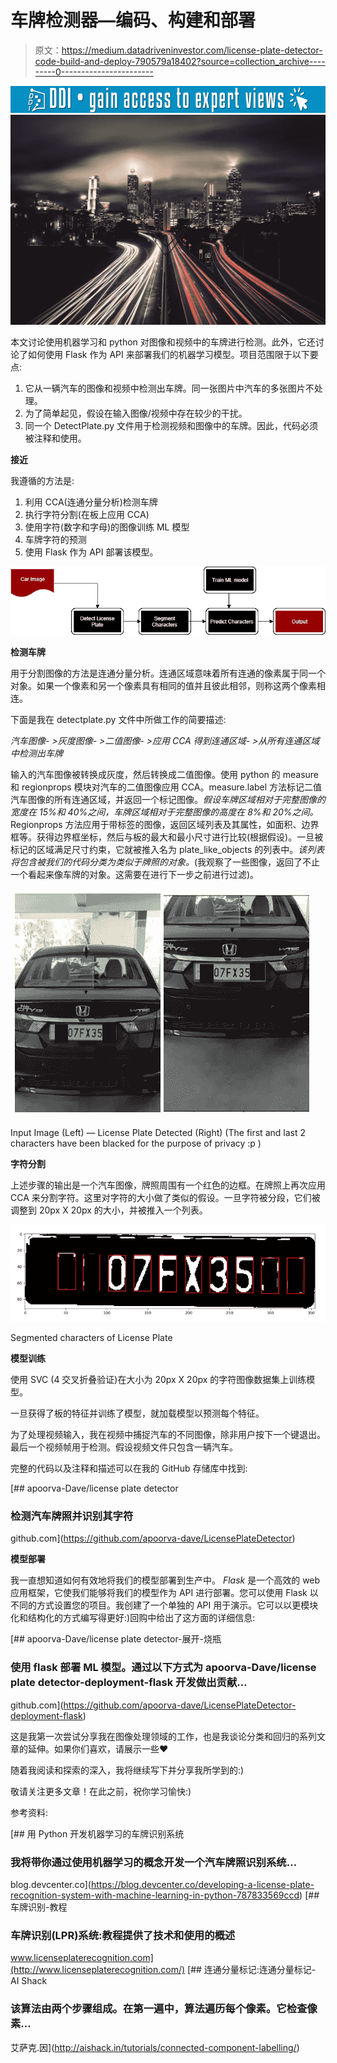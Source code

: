 # 车牌检测器—编码、构建和部署

> 原文：<https://medium.datadriveninvestor.com/license-plate-detector-code-build-and-deploy-790579a18402?source=collection_archive---------0----------------------->

[![](img/ae2aace727e7d3a88474369e0a8d4301.png)](http://www.track.datadriveninvestor.com/1B9E)![](img/b00d89c3301cc357900b03c8eb8975e2.png)

本文讨论使用机器学习和 python 对图像和视频中的车牌进行检测。此外，它还讨论了如何使用 Flask 作为 API 来部署我们的机器学习模型。项目范围限于以下要点:

1.  它从一辆汽车的图像和视频中检测出车牌。同一张图片中汽车的多张图片不处理。
2.  为了简单起见，假设在输入图像/视频中存在较少的干扰。
3.  同一个 DetectPlate.py 文件用于检测视频和图像中的车牌。因此，代码必须被注释和使用。

**接近**

我遵循的方法是:

1.  利用 CCA(连通分量分析)检测车牌
2.  执行字符分割(在板上应用 CCA)
3.  使用字符(数字和字母)的图像训练 ML 模型
4.  车牌字符的预测
5.  使用 Flask 作为 API 部署该模型。

![](img/377fa18f566de0ada3149f7671f9ba95.png)

**检测车牌**

用于分割图像的方法是连通分量分析。连通区域意味着所有连通的像素属于同一个对象。如果一个像素和另一个像素具有相同的值并且彼此相邻，则称这两个像素相连。

下面是我在 detectplate.py 文件中所做工作的简要描述:

*汽车图像- >灰度图像- >二值图像- >应用 CCA 得到连通区域- >从所有连通区域中检测出车牌*

输入的汽车图像被转换成灰度，然后转换成二值图像。使用 python 的 measure 和 regionprops 模块对汽车的二值图像应用 CCA。measure.label 方法标记二值汽车图像的所有连通区域，并返回一个标记图像。*假设车牌区域相对于完整图像的宽度在 15%和 40%之间，车牌区域相对于完整图像的高度在 8%和 20%之间。* Regionprops 方法应用于带标签的图像，返回区域列表及其属性，如面积、边界框等。获得边界框坐标，然后与板的最大和最小尺寸进行比较(根据假设)。一旦被标记的区域满足尺寸约束，它就被推入名为 plate_like_objects 的列表中。*该列表将包含被我们的代码分类为类似于牌照的对象。*(我观察了一些图像，返回了不止一个看起来像车牌的对象。这需要在进行下一步之前进行过滤)。

![](img/893c3091ac0da0111211baac0e987804.png)

Input Image (Left) — License Plate Detected (Right) (The first and last 2 characters have been blacked for the purpose of privacy :p )

**字符分割**

上述步骤的输出是一个汽车图像，牌照周围有一个红色的边框。在牌照上再次应用 CCA 来分割字符。这里对字符的大小做了类似的假设。一旦字符被分段，它们被调整到 20px X 20px 的大小，并被推入一个列表。

![](img/ae01047e50d23da6fa82473d4fa432cb.png)

Segmented characters of License Plate

**模型训练**

使用 SVC (4 交叉折叠验证)在大小为 20px X 20px 的字符图像数据集上训练模型。

一旦获得了板的特征并训练了模型，就加载模型以预测每个特征。

为了处理视频输入，我在视频中捕捉汽车的不同图像，除非用户按下一个键退出。最后一个视频帧用于检测。假设视频文件只包含一辆汽车。

完整的代码以及注释和描述可以在我的 GitHub 存储库中找到:

[](https://github.com/apoorva-dave/LicensePlateDetector) [## apoorva-Dave/license plate detector

### 检测汽车牌照并识别其字符

github.com](https://github.com/apoorva-dave/LicensePlateDetector) 

**模型部署**

我一直想知道如何有效地将我们的模型部署到生产中。 *Flask* 是一个高效的 web 应用框架，它使我们能够将我们的模型作为 API 进行部署。您可以使用 Flask 以不同的方式设置您的项目。我创建了一个单独的 API 用于演示。它可以以更模块化和结构化的方式编写得更好:)回购中给出了这方面的详细信息:

[](https://github.com/apoorva-dave/LicensePlateDetector-deployment-flask) [## apoorva-Dave/license plate detector-展开-烧瓶

### 使用 flask 部署 ML 模型。通过以下方式为 apoorva-Dave/license plate detector-deployment-flask 开发做出贡献…

github.com](https://github.com/apoorva-dave/LicensePlateDetector-deployment-flask) 

这是我第一次尝试分享我在图像处理领域的工作，也是我谈论分类和回归的系列文章的延伸。如果你们喜欢，请展示一些❤

随着我阅读和探索的深入，我将继续写下并分享我所学到的:)

敬请关注更多文章！在此之前，祝你学习愉快:)

参考资料:

[](https://blog.devcenter.co/developing-a-license-plate-recognition-system-with-machine-learning-in-python-787833569ccd) [## 用 Python 开发机器学习的车牌识别系统

### 我将带你通过使用机器学习的概念开发一个汽车牌照识别系统…

blog.devcenter.co](https://blog.devcenter.co/developing-a-license-plate-recognition-system-with-machine-learning-in-python-787833569ccd) [](http://www.licenseplaterecognition.com/) [## 车牌识别-教程

### 车牌识别(LPR)系统:教程提供了技术和使用的概述

www.licenseplaterecognition.com](http://www.licenseplaterecognition.com/) [](http://aishack.in/tutorials/connected-component-labelling/) [## 连通分量标记:连通分量标记- AI Shack

### 该算法由两个步骤组成。在第一遍中，算法遍历每个像素。它检查像素…

艾萨克.因](http://aishack.in/tutorials/connected-component-labelling/)
